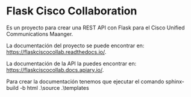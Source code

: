 # Flask Cisco Collaboration

Es un proyecto para crear una REST API con Flask para el Cisco Unified Communications Maanger.

La documentación del proyecto se puede encontrar en: https://flaskciscocollab.readthedocs.io/.

La documentación de la API la puedes encontrar en: https://flaskciscocollab.docs.apiary.io/.

Para crear la documentación tenemos que ejecutar el comando
sphinx-build -b html .\source .\templates